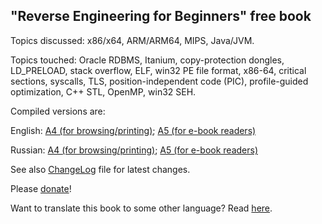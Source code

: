 "Reverse Engineering for Beginners" free book
---------------------------------------------

Topics discussed: x86/x64, ARM/ARM64, MIPS, Java/JVM.

Topics touched: Oracle RDBMS, Itanium, copy-protection dongles, LD_PRELOAD,
stack overflow, ELF, win32 PE file format, x86-64, critical sections, syscalls, 
TLS, position-independent code (PIC), profile-guided optimization, C++ STL, OpenMP, win32 SEH.

Compiled versions are:

English: 
[A4 (for browsing/printing)](http://beginners.re/RE_for_beginners-en.pdf);
[A5 (for e-book readers)](         http://beginners.re/RE_for_beginners-en-A5.pdf)

Russian:
[A4 (for browsing/printing)](http://beginners.re/RE_for_beginners-ru.pdf);
[A5 (for e-book readers)](http://beginners.re/RE_for_beginners-ru-A5.pdf)

See also [ChangeLog](https://github.com/dennis714/RE-for-beginners/blob/master/ChangeLog) file for latest changes.

Please [donate](http://beginners.re/donate.html)!

Want to translate this book to some other language? Read [here](https://github.com/dennis714/RE-for-beginners/blob/master/Translation.md).
